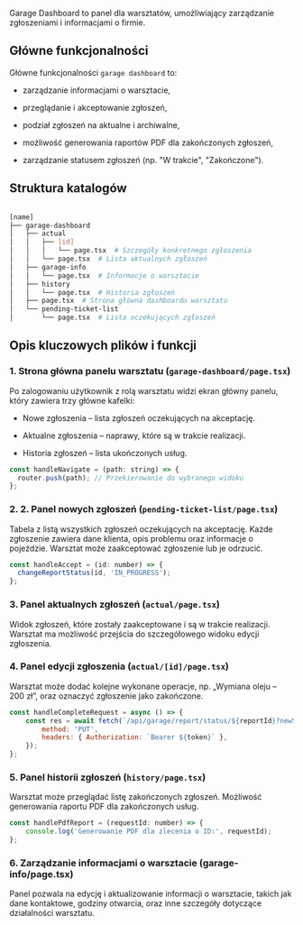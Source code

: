 Garage Dashboard to panel dla warsztatów, umożliwiający zarządzanie zgłoszeniami i informacjami o firmie.

## Główne funkcjonalności

Główne funkcjonalności `garage dashboard` to:

- zarządzanie informacjami o warsztacie,

- przeglądanie i akceptowanie zgłoszeń,

- podział zgłoszeń na aktualne i archiwalne,

- możliwość generowania raportów PDF dla zakończonych zgłoszeń,

- zarządzanie statusem zgłoszeń (np. "W trakcie", "Zakończone").


## Struktura katalogów

```bash

[name]
├── garage-dashboard
│   ├── actual
│   │   ├── [id]
│   │   │   └── page.tsx  # Szczegóły konkretnego zgłoszenia
│   │   └── page.tsx  # Lista aktualnych zgłoszeń
│   ├── garage-info
│   │   └── page.tsx  # Informacje o warsztacie
│   ├── history
│   │   └── page.tsx  # Historia zgłoszeń
│   ├── page.tsx  # Strona główna dashboardu warsztatu
│   └── pending-ticket-list
│       └── page.tsx  # Lista oczekujących zgłoszeń

```

## Opis kluczowych plików i funkcji

### 1. Strona główna panelu warsztatu (`garage-dashboard/page.tsx`)

Po zalogowaniu użytkownik z rolą warsztatu widzi ekran główny panelu, który zawiera trzy główne kafelki:

- Nowe zgłoszenia – lista zgłoszeń oczekujących na akceptację.

- Aktualne zgłoszenia – naprawy, które są w trakcie realizacji.

- Historia zgłoszeń – lista ukończonych usług.

```jsx title=""
const handleNavigate = (path: string) => { 
  router.push(path); // Przekierowanie do wybranego widoku
};
```

### 2. 2. Panel nowych zgłoszeń (`pending-ticket-list/page.tsx`)

Tabela z listą wszystkich zgłoszeń oczekujących na akceptację. Każde zgłoszenie zawiera dane klienta,
opis problemu oraz informacje o pojeździe. Warsztat może zaakceptować zgłoszenie lub je odrzucić.

```jsx title=""
const handleAccept = (id: number) => {
  changeReportStatus(id, 'IN_PROGRESS');
};
```

### 3. Panel aktualnych zgłoszeń (`actual/page.tsx`)

Widok zgłoszeń, które zostały zaakceptowane i są w trakcie realizacji. Warsztat ma możliwość przejścia
do szczegółowego widoku edycji zgłoszenia.

### 4. Panel edycji zgłoszenia (`actual/[id]/page.tsx`)

Warsztat może dodać kolejne wykonane operacje, np. „Wymiana oleju – 200 zł”, oraz oznaczyć zgłoszenie jako zakończone.

```jsx title=""
const handleCompleteRequest = async () => {
    const res = await fetch(`/api/garage/report/status/${reportId}?newStatus=COMPLETED`, {
        method: 'PUT',
        headers: { Authorization: `Bearer ${token}` },
    });
};
```
### 5. Panel historii zgłoszeń (`history/page.tsx`)

Warsztat może przeglądać listę zakończonych zgłoszeń. Możliwość generowania raportu PDF dla zakończonych usług.

```jsx title=""
const handlePdfReport = (requestId: number) => {
    console.log('Generowanie PDF dla zlecenia o ID:', requestId);
};
```

### 6. Zarządzanie informacjami o warsztacie (garage-info/page.tsx)

Panel pozwala na edycję i aktualizowanie informacji o warsztacie, takich jak dane kontaktowe,
godziny otwarcia, oraz inne szczegóły dotyczące działalności warsztatu.


